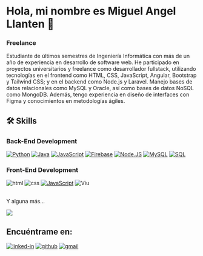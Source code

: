 # Hola, mi nombre es Miguel Angel Llanten 👋
### Freelance 


Estudiante de últimos semestres de Ingeniería Informática con más de un año de experiencia en desarrollo de software web. He participado en proyectos universitarios y freelance como desarrollador fullstack, utilizando tecnologías en el frontend como HTML, CSS, JavaScript, Angular, Bootstrap y Tailwind CSS; y en el backend como Node.js y Laravel. Manejo bases de datos relacionales como MySQL y Oracle, así como bases de datos NoSQL como MongoDB. Además, tengo experiencia en diseño de interfaces con Figma y conocimientos en metodologías ágiles.



## 🛠️ Skills

### Back-End Development
[![Python](https://img.shields.io/badge/Python-yellow?style=for-the-badge&logo=python&logoColor=white&labelColor=101010)]()
[![Java](https://img.shields.io/badge/Java-007396?style=for-the-badge&logo=java&logoColor=white&labelColor=101010)]()
[![JavaScript](https://img.shields.io/badge/JavaScript-F7DF1E?style=for-the-badge&logo=javascript&logoColor=white&labelColor=101010)]()
[![Firebase](https://img.shields.io/badge/Firebase-FFCA28?style=for-the-badge&logo=firebase&logoColor=white&labelColor=101010)]()
[![Node.JS](https://img.shields.io/badge/Node.JS-339933?style=for-the-badge&logo=node.js&logoColor=white&labelColor=101010)]()
[![MySQL](https://img.shields.io/badge/MySQL-4479A1?style=for-the-badge&logo=mysql&logoColor=white&labelColor=101010)]()
[![SQL](https://img.shields.io/badge/SQL-4479A1?style=for-the-badge&logo=sql&logoColor=white&labelColor=101010)]()
</br>
### Front-End Development

![html](https://img.shields.io/badge/HTML-E34F26?style=for-the-badge&logo=html5&logoColor=white)
![css](https://img.shields.io/badge/CSS-1572B6?style=for-the-badge&logo=css3&logoColor=white)
[![JavaScript](https://img.shields.io/badge/JavaScript-F7DF1E?style=for-the-badge&logo=javascript&logoColor=white&labelColor=101010)]()
![Viu](https://img.shields.io/badge/Viu-E34F26?style=for-the-badge&logo=Viu&logoColor=white)

</br>
Y alguna más...

[![](https://visitcount.itsvg.in/api?id=filollan&icon=0&color=0)](https://visitcount.itsvg.in)

## Encuéntrame en:
[![linked-in](https://img.shields.io/badge/Linked_In-0077B5?style=for-the-badge&logo=LinkedIn&logoColor=white)](https://www.linkedin.com/in/miguel-%C3%A1ngel-llant%C3%A9n-62005a245/)
[![github](https://img.shields.io/badge/GitHub-000000?style=for-the-badge&logo=GitHub&logoColor=white)](https://github.com/Filollan)
[![gmail](https://img.shields.io/badge/Gmail-D14836?style=for-the-badge&logo=Gmail&logoColor=white)](mailto:llanten3215@gmail.com)

